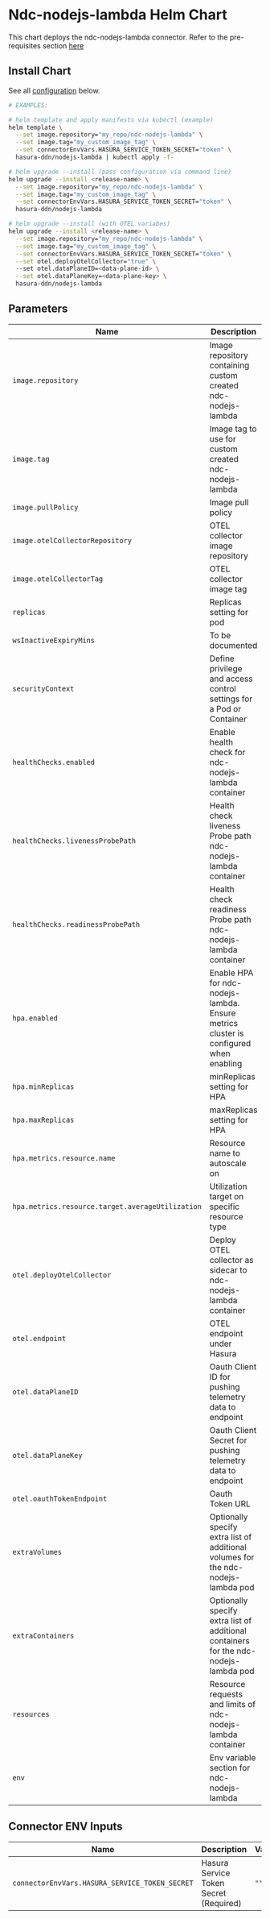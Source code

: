 # Ndc-nodejs-lambda Helm Chart

This chart deploys the ndc-nodejs-lambda connector. Refer to the pre-requisites section [here](../../README.md#get-started)

## Install Chart

See all [configuration](#parameters) below.

```bash
# EXAMPLES:

# helm template and apply manifests via kubectl (example)
helm template \
  --set image.repository="my_repo/ndc-nodejs-lambda" \
  --set image.tag="my_custom_image_tag" \
  --set connectorEnvVars.HASURA_SERVICE_TOKEN_SECRET="token" \
  hasura-ddn/nodejs-lambda | kubectl apply -f-

# helm upgrade --install (pass configuration via command line)
helm upgrade --install <release-name> \
  --set image.repository="my_repo/ndc-nodejs-lambda" \
  --set image.tag="my_custom_image_tag" \
  --set connectorEnvVars.HASURA_SERVICE_TOKEN_SECRET="token" \
  hasura-ddn/nodejs-lambda

# helm upgrade --install (with OTEL variabes)
helm upgrade --install <release-name> \
  --set image.repository="my_repo/ndc-nodejs-lambda" \
  --set image.tag="my_custom_image_tag" \
  --set connectorEnvVars.HASURA_SERVICE_TOKEN_SECRET="token" \
  --set otel.deployOtelCollector="true" \  
  --set otel.dataPlaneID=<data-plane-id> \
  --set otel.dataPlaneKey=<data-plane-key> \
  hasura-ddn/nodejs-lambda
```

## Parameters 

| Name                                              | Description                                                                                                | Value                           |
| ------------------------------------------------- | ---------------------------------------------------------------------------------------------------------- | ------------------------------- |
| `image.repository`                                | Image repository containing custom created ndc-nodejs-lambda                                                    | `""`                            |
| `image.tag`                                       | Image tag to use for custom created ndc-nodejs-lambda                                                           | `""`                            |
| `image.pullPolicy`                                | Image pull policy                                                                                          | `Always`                        |
| `image.otelCollectorRepository`                   | OTEL collector image repository                                                                            | `otel/opentelemetry-collector`  |
| `image.otelCollectorTag`                          | OTEL collector image tag                                                                                   | `0.104.0`                       |
| `replicas`                                        | Replicas setting for pod                                                                                   | `1`                             |
| `wsInactiveExpiryMins`                            | To be documented                                                                                           | `1`                             |
| `securityContext`                                 | Define privilege and access control settings for a Pod or Container                                        | `{}`                            |
| `healthChecks.enabled`                            | Enable health check for ndc-nodejs-lambda container                                                             | `false`                         |
| `healthChecks.livenessProbePath`                  | Health check liveness Probe path ndc-nodejs-lambda container                                                    | `"/healthz"`                    |
| `healthChecks.readinessProbePath`                 | Health check readiness Probe path ndc-nodejs-lambda container                                                   | `"/healthz"`                    |
| `hpa.enabled`                                     | Enable HPA for ndc-nodejs-lambda.  Ensure metrics cluster is configured when enabling                           | `false`                         |
| `hpa.minReplicas`                                 | minReplicas setting for HPA                                                                                | `2`                             |
| `hpa.maxReplicas`                                 | maxReplicas setting for HPA                                                                                | `4`                             |
| `hpa.metrics.resource.name`                       | Resource name to autoscale on                                                                              | ``                              |
| `hpa.metrics.resource.target.averageUtilization`  | Utilization target on specific resource type                                                               | ``                              |
| `otel.deployOtelCollector`                        | Deploy OTEL collector as sidecar to ndc-nodejs-lambda container                                                 | `true`                          |
| `otel.endpoint`                                   | OTEL endpoint under Hasura                                                                                 | `https://gateway.otlp.hasura.io:443`                         |
| `otel.dataPlaneID`                                | Oauth Client ID for pushing telemetry data to endpoint                                                     | `""`                         |
| `otel.dataPlaneKey`                               | Oauth Client Secret for pushing telemetry data to endpoint                                                 | `""`                         |
| `otel.oauthTokenEndpoint`                         | Oauth Token URL                                                                                            | `""`                         |
| `extraVolumes`                                    | Optionally specify extra list of additional volumes for the ndc-nodejs-lambda pod                               | `[]`                            |
| `extraContainers`                                 | Optionally specify extra list of additional containers for the ndc-nodejs-lambda pod                            | `[]`                               |                               |
| `resources`                                       | Resource requests and limits of ndc-nodejs-lambda container                                                     | `{}`                            |
| `env`                                             | Env variable section for ndc-nodejs-lambda                                                                      | `[]`                            |

## Connector ENV Inputs

| Name                                              | Description                                                                                                | Value                           |
| ------------------------------------------------- | ---------------------------------------------------------------------------------------------------------- | ------------------------------- |
| `connectorEnvVars.HASURA_SERVICE_TOKEN_SECRET`    | Hasura Service Token Secret (Required)                                                                     | `""`                            |